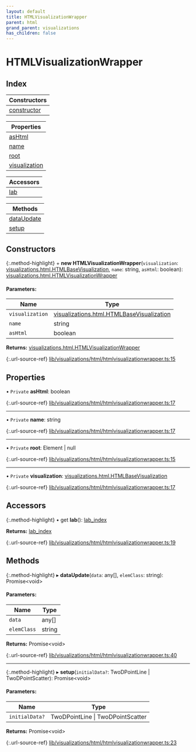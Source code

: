 ```yaml
---
layout: default
title: HTMLVisualizationWrapper
parent: html
grand_parent: visualizations
has_children: false
---
```


# HTMLVisualizationWrapper

## Index

| Constructors |
|-----------|
| [constructor](#constructor) |

| Properties |
|-----------|
| [asHtml](#ashtml) |
| [name](#name) |
| [root](#root) |
| [visualization](#visualization) |

| Accessors |
|-----------|
| [lab](#lab) |

| Methods |
|-----------|
| [dataUpdate](#dataupdate) |
| [setup](#setup) |

## Constructors

{:.method-highlight}
\+ **new HTMLVisualizationWrapper**(`visualization`: [visualizations.html.HTMLBaseVisualization](../visualizations_html_htmlbasevisualization), `name`: string, `asHtml`: boolean): [visualizations.html.HTMLVisualizationWrapper](../visualizations_html_htmlvisualizationwrapper)

#### Parameters:

Name | Type |
------ | ------ |
`visualization` | [visualizations.html.HTMLBaseVisualization](../visualizations_html_htmlbasevisualization) |
`name` | string |
`asHtml` | boolean |

**Returns:** [visualizations.html.HTMLVisualizationWrapper](../visualizations_html_htmlvisualizationwrapper)

{:.url-source-ref}
[lib/visualizations/html/htmlvisualizationwrapper.ts:15](https://github.com/ascentcore/dataspot/blob/e77cac2/lib/visualizations/html/htmlvisualizationwrapper.ts#L15)

## Properties

• `Private` **asHtml**: boolean

{:.url-source-ref}
[lib/visualizations/html/htmlvisualizationwrapper.ts:17](https://github.com/ascentcore/dataspot/blob/e77cac2/lib/visualizations/html/htmlvisualizationwrapper.ts#L17)

___

• `Private` **name**: string

{:.url-source-ref}
[lib/visualizations/html/htmlvisualizationwrapper.ts:17](https://github.com/ascentcore/dataspot/blob/e77cac2/lib/visualizations/html/htmlvisualizationwrapper.ts#L17)

___

• `Private` **root**: Element \| null

{:.url-source-ref}
[lib/visualizations/html/htmlvisualizationwrapper.ts:15](https://github.com/ascentcore/dataspot/blob/e77cac2/lib/visualizations/html/htmlvisualizationwrapper.ts#L15)

___

• `Private` **visualization**: [visualizations.html.HTMLBaseVisualization](../visualizations_html_htmlbasevisualization)

{:.url-source-ref}
[lib/visualizations/html/htmlvisualizationwrapper.ts:17](https://github.com/ascentcore/dataspot/blob/e77cac2/lib/visualizations/html/htmlvisualizationwrapper.ts#L17)

## Accessors

{:.method-highlight}
• get **lab**(): [lab\_index](../lab_index)

**Returns:** [lab\_index](../lab_index)

{:.url-source-ref}
[lib/visualizations/html/htmlvisualizationwrapper.ts:19](https://github.com/ascentcore/dataspot/blob/e77cac2/lib/visualizations/html/htmlvisualizationwrapper.ts#L19)

## Methods

{:.method-highlight}
▸ **dataUpdate**(`data`: any[], `elemClass`: string): Promise\<void>

#### Parameters:

Name | Type |
------ | ------ |
`data` | any[] |
`elemClass` | string |

**Returns:** Promise\<void>

{:.url-source-ref}
[lib/visualizations/html/htmlvisualizationwrapper.ts:40](https://github.com/ascentcore/dataspot/blob/e77cac2/lib/visualizations/html/htmlvisualizationwrapper.ts#L40)

___

{:.method-highlight}
▸ **setup**(`initialData?`: TwoDPointLine \| TwoDPointScatter): Promise\<void>

#### Parameters:

Name | Type |
------ | ------ |
`initialData?` | TwoDPointLine \| TwoDPointScatter |

**Returns:** Promise\<void>

{:.url-source-ref}
[lib/visualizations/html/htmlvisualizationwrapper.ts:23](https://github.com/ascentcore/dataspot/blob/e77cac2/lib/visualizations/html/htmlvisualizationwrapper.ts#L23)
